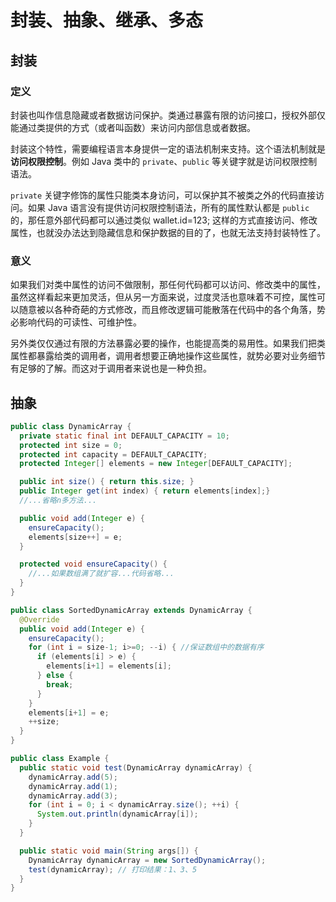 # 封装、抽象、继承、多态

## 封装

### 定义

封装也叫作信息隐藏或者数据访问保护。类通过暴露有限的访问接口，授权外部仅能通过类提供的方式（或者叫函数）来访问内部信息或者数据。

封装这个特性，需要编程语言本身提供一定的语法机制来支持。这个语法机制就是**访问权限控制**。例如 Java 类中的 `private`、`public` 等关键字就是访问权限控制语法。

`private` 关键字修饰的属性只能类本身访问，可以保护其不被类之外的代码直接访问。如果 Java 语言没有提供访问权限控制语法，所有的属性默认都是 `public` 的，那任意外部代码都可以通过类似 wallet.id=123; 这样的方式直接访问、修改属性，也就没办法达到隐藏信息和保护数据的目的了，也就无法支持封装特性了。

### 意义

如果我们对类中属性的访问不做限制，那任何代码都可以访问、修改类中的属性，虽然这样看起来更加灵活，但从另一方面来说，过度灵活也意味着不可控，属性可以随意被以各种奇葩的方式修改，而且修改逻辑可能散落在代码中的各个角落，势必影响代码的可读性、可维护性。

另外类仅仅通过有限的方法暴露必要的操作，也能提高类的易用性。如果我们把类属性都暴露给类的调用者，调用者想要正确地操作这些属性，就势必要对业务细节有足够的了解。而这对于调用者来说也是一种负担。

## 抽象

```java
public class DynamicArray {
  private static final int DEFAULT_CAPACITY = 10;
  protected int size = 0;
  protected int capacity = DEFAULT_CAPACITY;
  protected Integer[] elements = new Integer[DEFAULT_CAPACITY];

  public int size() { return this.size; }
  public Integer get(int index) { return elements[index];}
  //...省略n多方法...

  public void add(Integer e) {
    ensureCapacity();
    elements[size++] = e;
  }

  protected void ensureCapacity() {
    //...如果数组满了就扩容...代码省略...
  }
}

public class SortedDynamicArray extends DynamicArray {
  @Override
  public void add(Integer e) {
    ensureCapacity();
    for (int i = size-1; i>=0; --i) { //保证数组中的数据有序
      if (elements[i] > e) {
        elements[i+1] = elements[i];
      } else {
        break;
      }
    }
    elements[i+1] = e;
    ++size;
  }
}

public class Example {
  public static void test(DynamicArray dynamicArray) {
    dynamicArray.add(5);
    dynamicArray.add(1);
    dynamicArray.add(3);
    for (int i = 0; i < dynamicArray.size(); ++i) {
      System.out.println(dynamicArray[i]);
    }
  }

  public static void main(String args[]) {
    DynamicArray dynamicArray = new SortedDynamicArray();
    test(dynamicArray); // 打印结果：1、3、5
  }
}
```
